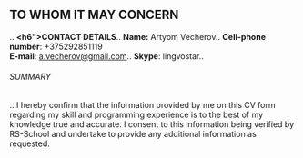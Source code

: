**<h2>TO WHOM IT MAY CONCERN</h2>**..
**<h6">CONTACT DETAILS</h6>**..
**Name:** Artyom Vecherov..
**Cell-phone number**: +375292851119\
**E-mail**: a.vecherov@gmail.com..
**Skype**: lingvostar..
**<h6>SUMMARY</h6>**..
I hereby confirm that the information provided by me on this CV form
regarding my skill and programming experience is to the best of my knowledge true and accurate. I consent to this
information being verified by RS-School and undertake to provide any additional information as requested.
